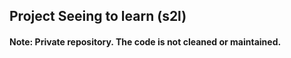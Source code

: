 
## Project Seeing to learn (s2l)
#### Note: Private repository. The code is not cleaned or maintained. 
